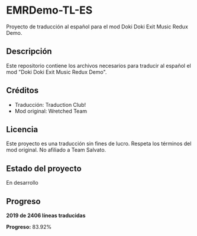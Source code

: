 # EMRDemo-TL-ES
Proyecto de traducción al español para el mod Doki Doki Exit Music Redux Demo.

## Descripción
Este repositorio contiene los archivos necesarios para traducir al español el mod "Doki Doki Exit Music Redux Demo".

## Créditos
- Traducción: Traduction Club!
- Mod original:  Wretched Team

## Licencia
Este proyecto es una traducción sin fines de lucro. Respeta los términos del mod original. No afiliado a Team Salvato.

## Estado del proyecto
En desarrollo

## Progreso
<!-- PROGRESO_TRADUCCION_START -->
**2019 de 2406 líneas traducidas**

**Progreso:** 83.92%
<!-- PROGRESO_TRADUCCION_END -->